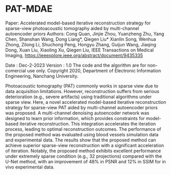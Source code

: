# PAT-MDAE
Paper: Accelerated model-based iterative reconstruction strategy for sparse-view photoacoustic tomography aided by multi-channel autoencoder priors
Authors: Cong Quan, Jinjie Zhou, Yuanzheng Zhu, Yang Chen, Shanshan Wang, Dong Liang*, Qiegen Liu*
Xianlin Song, Wenhua Zhong, Zilong Li, Shuchong Peng, Hongyu Zhang, Guijun Wang, Jiaqing Dong, Xuan Liu, Xiaoling Xu, Qiegen Liu,
IEEE Transactions on Medical Imaging, https://ieeexplore.ieee.org/abstract/document/9435335

Date : Dec-2-2023
Version : 1.0
The code and the algorithm are for non-comercial use only.
Copyright 2020, Department of Electronic Information Engineering, Nanchang University.

Photoacoustic tomography (PAT) commonly works in sparse view due to data acquisition limitations. However, reconstruction suffers from serious deterioration (e.g., severe artifacts) using traditional algorithms under sparse view. Here, a novel accelerated model-based 
iterative reconstruction strategy for sparse-view PAT aided by multi-channel autoencoder priors was proposed. A multi-channel denoising autoencoder network was designed to learn prior information, which provides constraints for model-based iterative reconstruction. This 
integration accelerates the iteration process, leading to optimal reconstruction outcomes. The performance of the proposed method was evaluated using blood vessels simulation data and experimental data. The results show that the proposed method can achieve superior sparse-view reconstruction with a significant acceleration of iteration. Notably, the proposed method exhibits excellent performance under extremely sparse condition (e.g., 32 projections) compared with the U-Net method, with an improvement of 48% in PSNR and 12% in SSIM 
for in vivo experimental data.
